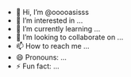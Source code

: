 - 👋 Hi, I’m @ooooasisss
- 👀 I’m interested in ...
- 🌱 I’m currently learning ...
- 💞️ I’m looking to collaborate on ...
- 📫 How to reach me ...
- 😄 Pronouns: ...
- ⚡ Fun fact: ...

<!---
ooooasisss/ooooasisss is a ✨ special ✨ repository because its `README.md` (this file) appears on your GitHub profile.
You can click the Preview link to take a look at your changes.
--->
